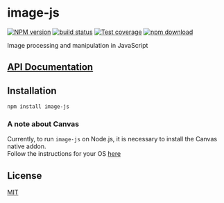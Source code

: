 # image-js

  [![NPM version][npm-image]][npm-url]
  [![build status][travis-image]][travis-url]
  [![Test coverage][codecov-image]][codecov-url]
  [![npm download][download-image]][download-url]

Image processing and manipulation in JavaScript

## [API Documentation](https://image-js.github.io/core/)

## Installation

`npm install image-js`

### A note about Canvas

Currently, to run `image-js` on Node.js, it is necessary to install the Canvas native addon.  
Follow the instructions for your OS [here](https://github.com/Automattic/node-canvas#installation)


## License

  [MIT](./LICENSE)

[npm-image]: https://img.shields.io/npm/v/image-js.svg?style=flat-square
[npm-url]: https://www.npmjs.com/package/image-js
[travis-image]: https://img.shields.io/travis/image-js/core/master.svg?style=flat-square
[travis-url]: https://travis-ci.org/image-js/core
[codecov-image]: https://img.shields.io/codecov/c/github/image-js/core.svg?style=flat-square
[codecov-url]: https://codecov.io/gh/image-js/core
[download-image]: https://img.shields.io/npm/dm/image-js.svg?style=flat-square
[download-url]: https://www.npmjs.com/package/image-js
 
